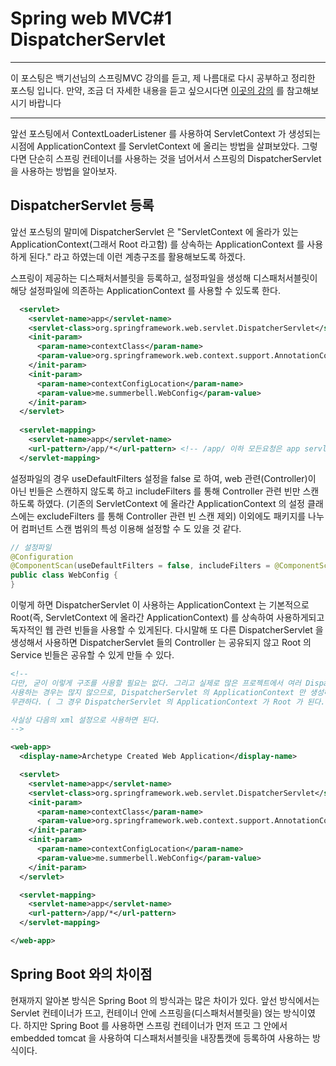 # Spring web MVC#1 DispatcherServlet

---

이 포스팅은 백기선님의 스프링MVC 강의를 듣고, 제 나름대로 다시 공부하고 정리한 포스팅 입니다. 만약, 조금 더 자세한 내용을 듣고 싶으시다면 [이곳의 강의](https://www.whiteship.me/courses/) 를 참고해보시기 바랍니다

---

앞선 포스팅에서 ContextLoaderListener 를 사용하여 ServletContext 가 생성되는 시점에 
ApplicationContext 를 ServletContext 에 올리는 방법을 살펴보았다. 그렇다면 단순히 스프링 
컨테이너를 사용하는 것을 넘어서서 스프링의 DispatcherServlet 을 사용하는 방법을 알아보자. 


## DispatcherServlet 등록

앞선 포스팅의 말미에 DispatcherServlet 은 "ServletContext 에 올라가 있는 
ApplicationContext(그래서 Root 라고함) 를 상속하는
ApplicationContext 를 사용하게 된다." 라고 하였는데 이런 계층구조를 활용해보도록 하겠다. 

스프링이 제공하는 디스패처서블릿을 등록하고, 설정파일을 생성해 디스패처서블릿이 해당 설정파일에 
의존하는 ApplicationContext 를 사용할 수 있도록 한다. 
```xml 
  <servlet>
    <servlet-name>app</servlet-name>
    <servlet-class>org.springframework.web.servlet.DispatcherServlet</servlet-class>
    <init-param>
      <param-name>contextClass</param-name>
      <param-value>org.springframework.web.context.support.AnnotationConfigWebApplicationContext</param-value>
    </init-param>
    <init-param>
      <param-name>contextConfigLocation</param-name>
      <param-value>me.summerbell.WebConfig</param-value>
    </init-param>
  </servlet>
  
  <servlet-mapping>
    <servlet-name>app</servlet-name>
    <url-pattern>/app/*</url-pattern> <!-- /app/ 이하 모든요청은 app servlet 이 처리하게됨-->
  </servlet-mapping>
```

설정파일의 경우 useDefaultFilters 설정을 false 로 하여, web 관련(Controller)이 아닌 빈들은
스캔하지 않도록 하고 includeFilters 를 통해 Controller 관련 빈만 스캔하도록 하였다.
(기존의 ServletContext 에 올라간 ApplicationContext 의 설정 클래스에는 excludeFilters 를 통해 Controller 관련 빈 스캔 제외)
이외에도 패키지를 나누어 컴퍼넌트 스캔 범위의 특성 이용해 설정할 수 도 있을 것 같다.
```java
// 설정파일 
@Configuration
@ComponentScan(useDefaultFilters = false, includeFilters = @ComponentScan.Filter(Controller.class))
public class WebConfig {
}
```

이렇게 하면 DispatcherServlet 이 사용하는 ApplicationContext 는 기본적으로 Root(즉, ServletContext 에 올라간 ApplicationContext)
를 상속하여 사용하게되고 독자적인 웹 관련 빈들을 사용할 수 있게된다. 
다시말해 또 다른 DispatcherServlet 을 생성해서 사용하면 DispatcherServlet 들의 Controller 는
공유되지 않고 Root 의 Service 빈들은 공유할 수 있게 만들 수 있다. 


```xml
<!-- 
다만, 굳이 이렇게 구조를 사용할 필요는 없다. 그리고 실제로 많은 프로젝트에서 여러 DispatcherServlet 을 
사용하는 경우는 많지 않으므로, DispatcherServlet 의 ApplicationContext 만 생성해서 사용하여도
무관하다. ( 그 경우 DispatcherServlet 의 ApplicationContext 가 Root 가 된다. ) 

사실상 다음의 xml 설정으로 사용하면 된다.  
-->

<web-app>
  <display-name>Archetype Created Web Application</display-name>

  <servlet>
    <servlet-name>app</servlet-name>
    <servlet-class>org.springframework.web.servlet.DispatcherServlet</servlet-class>
    <init-param>
      <param-name>contextClass</param-name>
      <param-value>org.springframework.web.context.support.AnnotationConfigWebApplicationContext</param-value>
    </init-param>
    <init-param>
      <param-name>contextConfigLocation</param-name>
      <param-value>me.summerbell.WebConfig</param-value>
    </init-param>
  </servlet>

  <servlet-mapping>
    <servlet-name>app</servlet-name>
    <url-pattern>/app/*</url-pattern>
  </servlet-mapping>

</web-app>

```

## Spring Boot 와의 차이점

현재까지 알아본 방식은 Spring Boot 의 방식과는 많은 차이가 있다.
앞선 방식에서는 Servlet 컨테이너가 뜨고, 컨테이너 안에 스프링을(디스패처서블릿을) 얹는 방식이였다.
하지만 Spring Boot 를 사용하면 스프링 컨테이너가 먼저 뜨고 그 안에서 embedded tomcat 을 
사용하여 디스패처서블릿을 내장톰캣에 등록하여 사용하는 방식이다. 